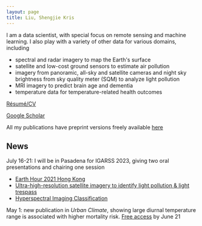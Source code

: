```yaml
---
layout: page
title: Liu, Shengjie Kris
---
```



I am a data scientist, with special focus on remote sensing and machine learning.
I also play with a variety of other data for various domains, including 
- spectral and radar imagery to map the Earth's surface 
- satellite and low-cost ground sensors to estimate air pollution 
- imagery from panoramic, all-sky and satellite cameras and night sky brightness from sky quality meter (SQM) to analyze light pollution 
- MRI imagery to predict brain age and dementia 
- temperature data for temperature-related health outcomes 

[Résumé/CV](skrisliuCV.pdf)

[Google Scholar](https://scholar.google.com/citations?hl=en&user=D2ZRcjQAAAAJ)

All my publications have preprint versions freely available [here](publications.html)


## News
July 16-21: I will be in Pasadena for IGARSS 2023, giving two oral presentations and chairing one session
- [Earth Hour 2021 Hong Kong](https://2023.ieeeigarss.org/view_paper.php?PaperNum=4847)
- [Ultra-high-resolution satellite imagery to identify light pollution & light trespass](https://2023.ieeeigarss.org/view_paper.php?PaperNum=4847)
- [Hyperspectral Imaging Classification](https://2023.ieeeigarss.org/view_session.php?SessionID=1105)

May 1: new publication in *Urban Climate*, showing large diurnal temperature range is associated with higher mortality risk. 
[Free access](https://t.co/xETxWQ2Xov) by June 21